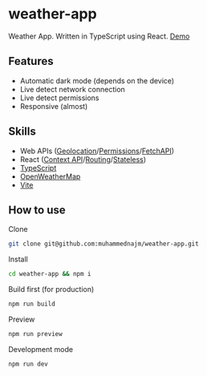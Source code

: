 # weather-app
Weather App. Written in TypeScript using React.
[Demo](https://public-weather-app.netlify.app)

## Features
- Automatic dark mode (depends on the device)
- Live detect network connection
- Live detect permissions
- Responsive (almost)

## Skills
- Web APIs ([Geolocation](https://developer.mozilla.org/en-US/docs/Web/API/Geolocation_API)/[Permissions](https://developer.mozilla.org/en-US/docs/Web/API/Permissions_API)/[FetchAPI](https://developer.mozilla.org/en-US/docs/Web/API/Fetch_API/Using_Fetch))
- React ([Context API](https://reactjs.org/docs/context.html)/[Routing](https://reactrouter.com/)/[Stateless](https://reactjs.org/docs/components-and-props.html))
- [TypeScript](https://www.typescriptlang.org/)
- [OpenWeatherMap](https://openweathermap.org)
- [Vite](https://vitejs.dev/)

## How to use
Clone
```bash
git clone git@github.com:muhammednajm/weather-app.git
```

Install
```bash
cd weather-app && npm i
```

Build first (for production)
```bash
npm run build
```

Preview
```bash
npm run preview
```

Development mode
```bash
npm run dev
```
